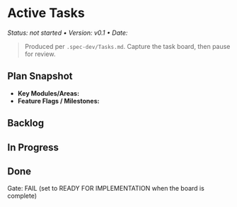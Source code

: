 # Active Tasks
_Status: not started • Version: v0.1 • Date: <YYYY-MM-DD>_

> Produced per `.spec-dev/Tasks.md`. Capture the task board, then pause for review.

## Plan Snapshot
- **Key Modules/Areas:** <list from active-plan>
- **Feature Flags / Milestones:** <if applicable>

## Backlog
<!-- Append new task cards here using the strict format. -->

## In Progress
<!-- Move cards here with `spec-dev tasks-move T-### --to in-progress`. -->

## Done
<!-- Completed cards live here until `spec-dev cycle` archives the board. -->

Gate: FAIL (set to READY FOR IMPLEMENTATION when the board is complete)
